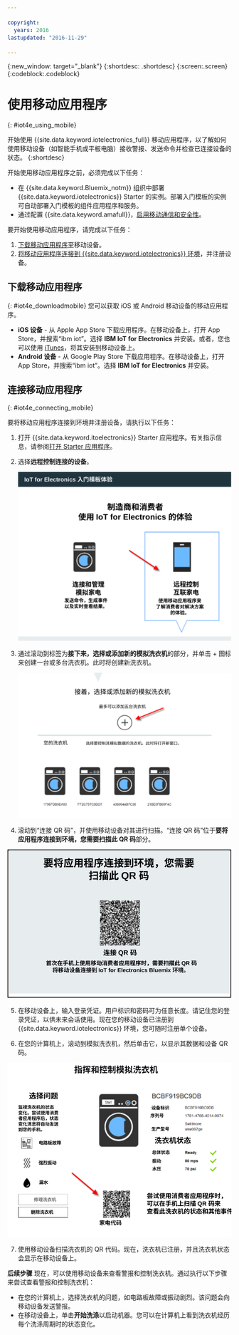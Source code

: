 ```yaml
---

copyright:
  years: 2016
lastupdated: "2016-11-29"

---
```



<!-- Common attributes used in the template are defined as follows: -->
{:new_window: target="\_blank"}
{:shortdesc: .shortdesc}
{:screen:.screen}
{:codeblock:.codeblock}

# 使用移动应用程序
{: #iot4e_using_mobile}

开始使用 {{site.data.keyword.iotelectronics_full}} 移动应用程序，以了解如何使用移动设备（如智能手机或平板电脑）接收警报、发送命令并检查已连接设备的状态。
{:shortdesc}

开始使用移动应用程序之前，必须完成以下任务：
  - 在 {{site.data.keyword.Bluemix_notm}} 组织中部署 {{site.data.keyword.iotelectronics}} Starter 的实例。部署入门模板的实例可自动部署入门模板的组件应用程序和服务。
  - 通过配置 {{site.data.keyword.amafull}}，[启用移动通信和安全性](iotelectronics_config_mca.html)。

要开始使用移动应用程序，请完成以下任务：
1. [下载移动应用程序](#iot4e_downloadmobile)至移动设备。
2. [将移动应用程序连接到 {{site.data.keyword.iotelectronics}} 环境](#iot4e_connecting_mobile)，并注册设备。


## 下载移动应用程序
{: #iot4e_downloadmobile}
您可以获取 iOS 或 Android 移动设备的移动应用程序。
- **iOS 设备** - 从 Apple App Store 下载应用程序。在移动设备上，打开 App Store，并搜索“ibm iot”。选择 **IBM IoT for Electronics** 并安装。或者，您也可以使用 [iTunes](https://itunes.apple.com/us/app/ibm-iot-for-electronics/id1103404928?ls=1&mt=8)，将其安装到移动设备上。
- **Android 设备** - 从 Google Play Store 下载应用程序。在移动设备上，打开 App Store，并搜索“ibm iot”。选择 **IBM IoT for Electronics** 并安装。

## 连接移动应用程序
{: #iot4e_connecting_mobile}

要将移动应用程序连接到环境并注册设备，请执行以下任务：

1. 打开 {{site.data.keyword.itoelectronics}} Starter 应用程序。有关指示信息，请参阅[打开 Starter 应用程序](iot4ecreatingappliances.html#iot4e_openAppMain)。

2. 选择**远程控制连接的设备**。

    ![{{site.data.keyword.iotelectronics}} Starter 体验](images/IoT4E_remotely_option.svg "{{site.data.keyword.iotelectronics}} Starter 体验")

3. 通过滚动到标签为**接下来，选择或添加新的模拟洗衣机**的部分，并单击 + 图标来创建一台或多台洗衣机。此时将创建新洗衣机。

    ![添加洗衣机](images/IoT4E_add_washer.svg "添加洗衣机")

4.	滚动到“连接 QR 码”，并使用移动设备对其进行扫描。“连接 QR 码”位于**要将应用程序连接到环境，您需要扫描此 QR 码**部分。

  ![连接 QR 代码。](images/iot4e_mobile_connect_QR.svg "{{site.data.keyword.iotelectronics}} 连接 QR 代码")

5. 在移动设备上，输入登录凭证。用户标识和密码可为任意长度。请记住您的登录凭证，以供未来会话使用。现在您的移动设备已注册到 {{site.data.keyword.iotelectronics}} 环境，您可随时注册单个设备。

6. 在您的计算机上，滚动到模拟洗衣机，然后单击它，以显示其数据和设备 QR 码。

  ![选择洗衣机。](images/IoT4E_mobile_washer_QR.svg "选择洗衣机。")

7.	使用移动设备扫描洗衣机的 QR 代码。现在，洗衣机已注册，并且洗衣机状态会显示在移动设备上。

**后续步骤**
现在，可以使用移动设备来查看警报和控制洗衣机。通过执行以下步骤来尝试查看警报和控制洗衣机：
  - 在您的计算机上，选择洗衣机的问题，如电路板故障或振动剧烈。该问题会向移动设备发送警报。
  - 在移动设备上，单击**开始洗涤**以启动机器。您可以在计算机上看到洗衣机经历每个洗涤周期时的状态变化。
